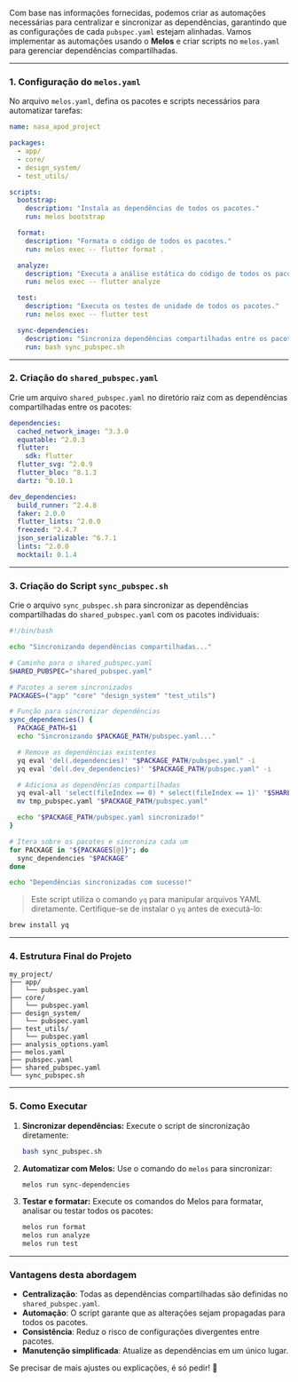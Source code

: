 Com base nas informações fornecidas, podemos criar as automações necessárias para centralizar e sincronizar as dependências, garantindo que as configurações de cada `pubspec.yaml` estejam alinhadas. Vamos implementar as automações usando o **Melos** e criar scripts no `melos.yaml` para gerenciar dependências compartilhadas.

---

### **1. Configuração do `melos.yaml`**
No arquivo `melos.yaml`, defina os pacotes e scripts necessários para automatizar tarefas:

```yaml
name: nasa_apod_project

packages:
  - app/
  - core/
  - design_system/
  - test_utils/

scripts:
  bootstrap:
    description: "Instala as dependências de todos os pacotes."
    run: melos bootstrap

  format:
    description: "Formata o código de todos os pacotes."
    run: melos exec -- flutter format .

  analyze:
    description: "Executa a análise estática do código de todos os pacotes."
    run: melos exec -- flutter analyze

  test:
    description: "Executa os testes de unidade de todos os pacotes."
    run: melos exec -- flutter test

  sync-dependencies:
    description: "Sincroniza dependências compartilhadas entre os pacotes."
    run: bash sync_pubspec.sh
```

---

### **2. Criação do `shared_pubspec.yaml`**
Crie um arquivo `shared_pubspec.yaml` no diretório raiz com as dependências compartilhadas entre os pacotes:

```yaml
dependencies:
  cached_network_image: ^3.3.0
  equatable: ^2.0.3
  flutter:
    sdk: flutter
  flutter_svg: ^2.0.9
  flutter_bloc: ^8.1.3
  dartz: ^0.10.1

dev_dependencies:
  build_runner: ^2.4.8
  faker: 2.0.0
  flutter_lints: ^2.0.0
  freezed: ^2.4.7
  json_serializable: ^6.7.1
  lints: ^2.0.0
  mocktail: 0.1.4
```

---

### **3. Criação do Script `sync_pubspec.sh`**
Crie o arquivo `sync_pubspec.sh` para sincronizar as dependências compartilhadas do `shared_pubspec.yaml` com os pacotes individuais:

```bash
#!/bin/bash

echo "Sincronizando dependências compartilhadas..."

# Caminho para o shared_pubspec.yaml
SHARED_PUBSPEC="shared_pubspec.yaml"

# Pacotes a serem sincronizados
PACKAGES=("app" "core" "design_system" "test_utils")

# Função para sincronizar dependências
sync_dependencies() {
  PACKAGE_PATH=$1
  echo "Sincronizando $PACKAGE_PATH/pubspec.yaml..."

  # Remove as dependências existentes
  yq eval 'del(.dependencies)' "$PACKAGE_PATH/pubspec.yaml" -i
  yq eval 'del(.dev_dependencies)' "$PACKAGE_PATH/pubspec.yaml" -i

  # Adiciona as dependências compartilhadas
  yq eval-all 'select(fileIndex == 0) * select(fileIndex == 1)' "$SHARED_PUBSPEC" "$PACKAGE_PATH/pubspec.yaml" > tmp_pubspec.yaml
  mv tmp_pubspec.yaml "$PACKAGE_PATH/pubspec.yaml"

  echo "$PACKAGE_PATH/pubspec.yaml sincronizado!"
}

# Itera sobre os pacotes e sincroniza cada um
for PACKAGE in "${PACKAGES[@]}"; do
  sync_dependencies "$PACKAGE"
done

echo "Dependências sincronizadas com sucesso!"
```

> Este script utiliza o comando `yq` para manipular arquivos YAML diretamente. Certifique-se de instalar o `yq` antes de executá-lo:
```bash
brew install yq
```

---

### **4. Estrutura Final do Projeto**
```
my_project/
├── app/
│   └── pubspec.yaml
├── core/
│   └── pubspec.yaml
├── design_system/
│   └── pubspec.yaml
├── test_utils/
│   └── pubspec.yaml
├── analysis_options.yaml
├── melos.yaml
├── pubspec.yaml
├── shared_pubspec.yaml
└── sync_pubspec.sh
```

---

### **5. Como Executar**
1. **Sincronizar dependências:**
   Execute o script de sincronização diretamente:
   ```bash
   bash sync_pubspec.sh
   ```

2. **Automatizar com Melos:**
   Use o comando do `melos` para sincronizar:
   ```bash
   melos run sync-dependencies
   ```

3. **Testar e formatar:**
   Execute os comandos do Melos para formatar, analisar ou testar todos os pacotes:
   ```bash
   melos run format
   melos run analyze
   melos run test
   ```

---

### **Vantagens desta abordagem**
- **Centralização**: Todas as dependências compartilhadas são definidas no `shared_pubspec.yaml`.
- **Automação**: O script garante que as alterações sejam propagadas para todos os pacotes.
- **Consistência**: Reduz o risco de configurações divergentes entre pacotes.
- **Manutenção simplificada**: Atualize as dependências em um único lugar.

Se precisar de mais ajustes ou explicações, é só pedir! 🚀